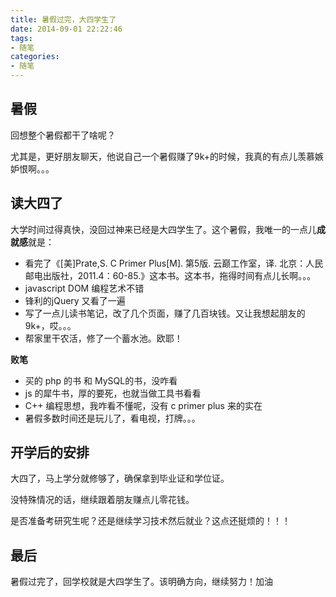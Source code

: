 ```yaml
---
title: 暑假过完，大四学生了
date: 2014-09-01 22:22:46
tags:
- 随笔
categories:
- 随笔
---
```


## 暑假

回想整个暑假都干了啥呢？

尤其是，更好朋友聊天，他说自己一个暑假赚了9k+的时候，我真的有点儿羡慕嫉妒恨啊。。。



<!--more-->

## 读大四了

大学时间过得真快，没回过神来已经是大四学生了。这个暑假，我唯一的一点儿**成就感**就是：

- 看完了《[美]Prate,S. C Primer Plus[M]. 第5版. 云巅工作室，译. 北京：人民邮电出版社，2011.4：60-85.》这本书。这本书，拖得时间有点儿长啊。。。
- javascript DOM 编程艺术不错
- 锋利的jQuery 又看了一遍
- 写了一点儿读书笔记，改了几个页面，赚了几百块钱。又让我想起朋友的9k+，哎。。。
- 帮家里干农活，修了一个蓄水池。欧耶！

**败笔**

- 买的 php 的书 和 MySQL的书，没咋看
- js 的犀牛书，厚的要死，也就当做工具书看看
- C++ 编程思想，我咋看不懂呢，没有 c primer plus 来的实在
- 暑假多数时间还是玩儿了，看电视，打牌。。。



## 开学后的安排

大四了，马上学分就修够了，确保拿到毕业证和学位证。

没特殊情况的话，继续跟着朋友赚点儿零花钱。

是否准备考研究生呢？还是继续学习技术然后就业？这点还挺烦的！！！



## 最后

暑假过完了，回学校就是大四学生了。该明确方向，继续努力！加油